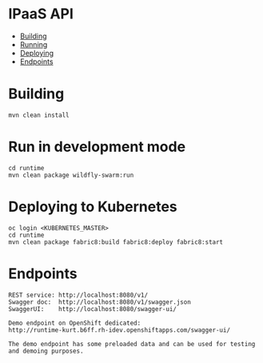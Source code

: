 # IPaaS API

- [Building](#building)
- [Running](#run-in-development-mode)
- [Deploying](#deploying-to-kubernetes) 
- [Endpoints](#endpoints)

# Building

    mvn clean install
    
# Run in development mode

    cd runtime
    mvn clean package wildfly-swarm:run
    
# Deploying to Kubernetes   

    oc login <KUBERNETES_MASTER>
    cd runtime
    mvn clean package fabric8:build fabric8:deploy fabric8:start
    
# Endpoints
    
    REST service: http://localhost:8080/v1/
    Swagger doc:  http://localhost:8080/v1/swagger.json
    SwaggerUI:    http://localhost:8080/swagger-ui/
    
    Demo endpoint on OpenShift dedicated:
    http://runtime-kurt.b6ff.rh-idev.openshiftapps.com/swagger-ui/
    
    The demo endpoint has some preloaded data and can be used for testing and demoing purposes.
